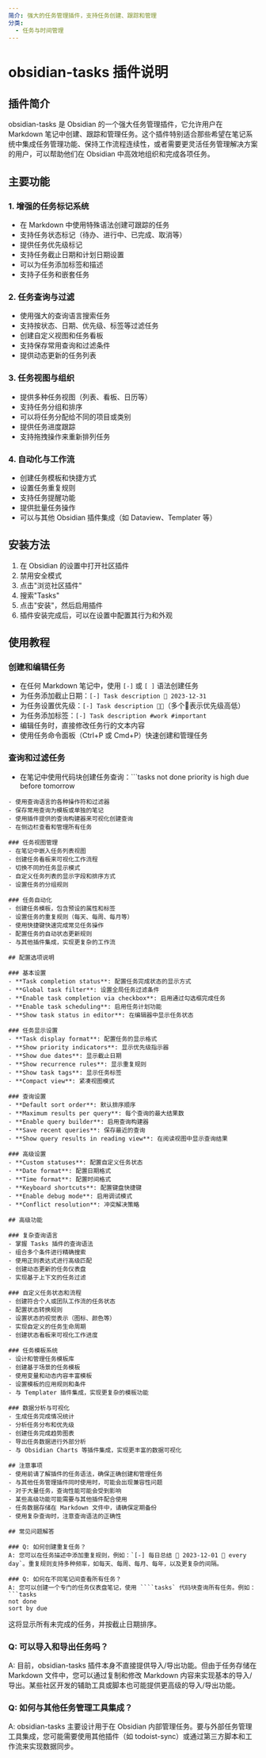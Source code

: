 ```yaml
---
简介: 强大的任务管理插件，支持任务创建、跟踪和管理
分类:
  - 任务与时间管理
---
```


# obsidian-tasks 插件说明

## 插件简介
obsidian-tasks 是 Obsidian 的一个强大任务管理插件，它允许用户在 Markdown 笔记中创建、跟踪和管理任务。这个插件特别适合那些希望在笔记系统中集成任务管理功能、保持工作流程连续性，或者需要更灵活任务管理解决方案的用户，可以帮助他们在 Obsidian 中高效地组织和完成各项任务。

## 主要功能

### 1. 增强的任务标记系统
- 在 Markdown 中使用特殊语法创建可跟踪的任务
- 支持任务状态标记（待办、进行中、已完成、取消等）
- 提供任务优先级标记
- 支持任务截止日期和计划日期设置
- 可以为任务添加标签和描述
- 支持子任务和嵌套任务

### 2. 任务查询与过滤
- 使用强大的查询语言搜索任务
- 支持按状态、日期、优先级、标签等过滤任务
- 创建自定义视图和任务看板
- 支持保存常用查询和过滤条件
- 提供动态更新的任务列表

### 3. 任务视图与组织
- 提供多种任务视图（列表、看板、日历等）
- 支持任务分组和排序
- 可以将任务分配给不同的项目或类别
- 提供任务进度跟踪
- 支持拖拽操作来重新排列任务

### 4. 自动化与工作流
- 创建任务模板和快捷方式
- 设置任务重复规则
- 支持任务提醒功能
- 提供批量任务操作
- 可以与其他 Obsidian 插件集成（如 Dataview、Templater 等）

## 安装方法
1. 在 Obsidian 的设置中打开社区插件
2. 禁用安全模式
3. 点击"浏览社区插件"
4. 搜索"Tasks"
5. 点击"安装"，然后启用插件
6. 插件安装完成后，可以在设置中配置其行为和外观

## 使用教程

### 创建和编辑任务
- 在任何 Markdown 笔记中，使用 `[-]` 或 `[ ]` 语法创建任务
- 为任务添加截止日期：`[-] Task description 📅 2023-12-31`
- 为任务设置优先级：`[-] Task description 🔺🔺`（多个🔺表示优先级高低）
- 为任务添加标签：`[-] Task description #work #important`
- 编辑任务时，直接修改任务行的文本内容
- 使用任务命令面板（Ctrl+P 或 Cmd+P）快速创建和管理任务

### 查询和过滤任务
- 在笔记中使用代码块创建任务查询：```tasks
not done
priority is high
due before tomorrow
```
- 使用查询语言的各种操作符和过滤器
- 保存常用查询为模板或单独的笔记
- 使用插件提供的查询构建器来可视化创建查询
- 在侧边栏查看和管理所有任务

### 任务视图管理
- 在笔记中嵌入任务列表视图
- 创建任务看板来可视化工作流程
- 切换不同的任务显示模式
- 自定义任务列表的显示字段和排序方式
- 设置任务的分组规则

### 任务自动化
- 创建任务模板，包含预设的属性和标签
- 设置任务的重复规则（每天、每周、每月等）
- 使用快捷键快速完成常见任务操作
- 配置任务的自动状态更新规则
- 与其他插件集成，实现更复杂的工作流

## 配置选项说明

### 基本设置
- **Task completion status**: 配置任务完成状态的显示方式
- **Global task filter**: 设置全局任务过滤条件
- **Enable task completion via checkbox**: 启用通过勾选框完成任务
- **Enable task scheduling**: 启用任务计划功能
- **Show task status in editor**: 在编辑器中显示任务状态

### 任务显示设置
- **Task display format**: 配置任务的显示格式
- **Show priority indicators**: 显示优先级指示器
- **Show due dates**: 显示截止日期
- **Show recurrence rules**: 显示重复规则
- **Show task tags**: 显示任务标签
- **Compact view**: 紧凑视图模式

### 查询设置
- **Default sort order**: 默认排序顺序
- **Maximum results per query**: 每个查询的最大结果数
- **Enable query builder**: 启用查询构建器
- **Save recent queries**: 保存最近的查询
- **Show query results in reading view**: 在阅读视图中显示查询结果

### 高级设置
- **Custom statuses**: 配置自定义任务状态
- **Date format**: 配置日期格式
- **Time format**: 配置时间格式
- **Keyboard shortcuts**: 配置键盘快捷键
- **Enable debug mode**: 启用调试模式
- **Conflict resolution**: 冲突解决策略

## 高级功能

### 复杂查询语言
- 掌握 Tasks 插件的查询语法
- 组合多个条件进行精确搜索
- 使用正则表达式进行高级匹配
- 创建动态更新的任务仪表盘
- 实现基于上下文的任务过滤

### 自定义任务状态和流程
- 创建符合个人或团队工作流的任务状态
- 配置状态转换规则
- 设置状态的视觉表示（图标、颜色等）
- 实现自定义的任务生命周期
- 创建状态看板来可视化工作进度

### 任务模板系统
- 设计和管理任务模板库
- 创建基于场景的任务模板
- 使用变量和动态内容丰富模板
- 设置模板的应用规则和条件
- 与 Templater 插件集成，实现更复杂的模板功能

### 数据分析与可视化
- 生成任务完成情况统计
- 分析任务分布和优先级
- 创建任务完成趋势图表
- 导出任务数据进行外部分析
- 与 Obsidian Charts 等插件集成，实现更丰富的数据可视化

## 注意事项
- 使用前请了解插件的任务语法，确保正确创建和管理任务
- 与其他任务管理插件同时使用时，可能会出现兼容性问题
- 对于大量任务，查询性能可能会受到影响
- 某些高级功能可能需要与其他插件配合使用
- 任务数据存储在 Markdown 文件中，请确保定期备份
- 使用复杂查询时，注意查询语法的正确性

## 常见问题解答

### Q: 如何创建重复任务？
A: 您可以在任务描述中添加重复规则，例如：`[-] 每日总结 📅 2023-12-01 🔁 every day`。重复规则支持多种频率，如每天、每周、每月、每年，以及更复杂的间隔。

### Q: 如何在不同笔记间查看所有任务？
A: 您可以创建一个专门的任务仪表盘笔记，使用 ````tasks` 代码块查询所有任务。例如：```tasks
not done
sort by due
````
这将显示所有未完成的任务，并按截止日期排序。

### Q: 可以导入和导出任务吗？
A: 目前，obsidian-tasks 插件本身不直接提供导入/导出功能。但由于任务存储在 Markdown 文件中，您可以通过复制和修改 Markdown 内容来实现基本的导入/导出。某些社区开发的辅助工具或脚本也可能提供更高级的导入/导出功能。

### Q: 如何与其他任务管理工具集成？
A: obsidian-tasks 主要设计用于在 Obsidian 内部管理任务。要与外部任务管理工具集成，您可能需要使用其他插件（如 todoist-sync）或通过第三方脚本和工作流来实现数据同步。